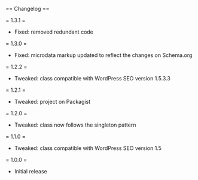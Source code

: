 == Changelog ==

= 1.3.1 =
* Fixed: removed redundant code

= 1.3.0 =
* Fixed: microdata markup updated to reflect the changes on Schema.org

= 1.2.2 =
* Tweaked: class compatible with WordPress SEO version 1.5.3.3

= 1.2.1 =
* Tweaked: project on Packagist

= 1.2.0 =
* Tweaked: class now follows the singleton pattern

= 1.1.0 =
* Tweaked: class compatible with WordPress SEO version 1.5

= 1.0.0 =
* Initial release
